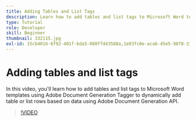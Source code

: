 ```yaml
---
title: Adding Tables and List Tags
description: Learn how to add tables and list tags to Microsoft Word templates using Adobe Document Generation Tagger to dynamically add table or list rows based on data using Adobe Document Generation API
type: Tutorial
role: Developer
skill: Beginner
thumbnail: 332115.jpg
exl-id: 15cb4016-6f92-401f-bda5-088ffd43588a,1e03fc0e-aca6-45e5-98f8-314d67e8d4ab
---
```


# Adding tables and list tags

In this video, you'll learn how to add tables and list tags to Microsoft Word templates using Adobe Document Generation Tagger to dynamically add table or list rows based on data using Adobe Document Generation API.

>[!VIDEO](https://video.tv.adobe.com/v/332115?hidetitle=true)
